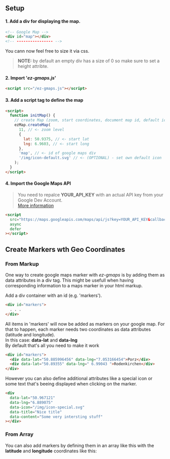 ## Setup

#### 1. Add a div for displaying the map.

```html
<!-- Google Map -->
<div id="map"></div>
<!-- ---------------- -->
```

You cann now feel free to size it via css.

> **NOTE:** by default an empty div has a size of 0 so make sure to set a height attribte.

#### 2. Import '**_ez-gmaps.js_**'

```html
<script src="/ez-gmaps.js"></script>
```

#### 3. Add a script tag to define the map

```html
<script>
  function initMap() {
    // create Map (zoom, start coordinates, document map id, default icon (optional))
    ezMap.createMap(
      11, // <- zoom level
      {
        lat: 50.9375, // <- start lat
        lng: 6.9603, // <- start long
      },
      'map', // <- id of google maps div
      '/img/icon-default.svg' // <- (OPTIONAL) - set own default icon
    );
  }
</script>
```

#### 4. Import the Google Maps API

> You need to repalce **YOUR_API_KEY** with an actual API key from your Google Dev Account.  
> [More information ](https://developers.google.com/maps/documentation/javascript/get-api-key)

```html
<script
  src="https://maps.googleapis.com/maps/api/js?key=YOUR_API_KEY&callback=initMap"
  async
  defer
></script>
```

## Create Markers wth Geo Coordinates

### From Markup

One way to create google maps marker with _ez-gmaps_ is by adding them as data attributes in a div tag.
This might be usefull when having corresponding information to a maps marker in your html markup.

Add a div container with an id (e.g. 'markers').

```html
<div id="markers">
  . . .
</div>
```

All items in 'markers' will now be added as markers on your google map.
For that to happen, each marker needs two coordinates as data attributes (latitude and longitude).  
In this case: **data-lat** and **data-lng**  
By default that's all you need to make it work

```html
<div id="markers">
  <div data-lat="50.885996456" data-lng="7.053166454">Porz</div>
  <div data-lat="50.89355" data-lng=" 6.99043 ">Rodenkirchen</div>
</div>
```

However you can also define additional attributes like a special icon or some text that's beeing displayed when clicking on the marker.

```html
<div
  data-lat="50.967121"
  data-lng="6.889075"
  data-icon="/img/icon-special.svg"
  data-title="Nice title"
  data-content="Some very intersting stuff"
></div>
```

### From Array

You can also add markers by defining them in an array like this with the **latitude** and **longitude** coordinates like this:
